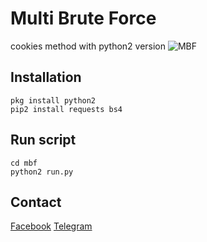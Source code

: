 # Multi Brute Force

cookies method with python2 version
![MBF](https://github.com/KICHAN16/fb/tree/master/screenshot/mbf.jpg)

## Installation
```
pkg install python2
pip2 install requests bs4
```

## Run script
```
cd mbf
python2 run.py
```

## Contact
[Facebook](https://www.facebook.com/iankun16)
[Telegram](https://t.me/iankun16)
